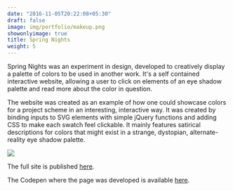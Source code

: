 ```yaml
---
date: "2016-11-05T20:22:08+05:30"
draft: false
image: img/portfolio/makeup.png
showonlyimage: true
title: Spring Nights
weight: 5
---
```



Spring Nights was an experiment in design, developed to creatively display a palette of colors to be used in another work. It's a self contained interactive website, allowing a user to click on elements of an eye shadow palette and read more about the color in question.
<!--more-->

The website was created as an example of how one could showcase colors for a project scheme in an interesting, interactive way. It was created by binding inputs to SVG elements with simple jQuery functions and adding CSS to make each swatch feel clickable. It mainly features satirical descriptions for colors that might exist in a strange, dystopian, alternate-reality eye shadow palette.

![](https://willdebras.github.io/viz/img/portfolio/makeup.png)

The full site is published [here](https://willdebras.github.io/makeup).

The Codepen where the page was developed is available [here](https://codepen.io/willdebras/pen/eYdrLrx).
